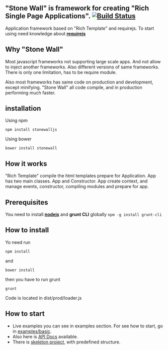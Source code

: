 ## "Stone Wall" is framework for creating "Rich Single Page Applications". [![Build Status](https://api.travis-ci.org/gunins/stonewall.svg?branch=master)](https://travis-ci.org/gunins/stonewall)

Application framework based on "Rich Template" and requirejs. To start using need knowledge about [**requirejs**](http://requirejs.org/)

## Why "Stone Wall"

Most javascript frameworks not supporting large scale apps. And not allow to inject another frameworks. Also different versions of same frameworks. There is only one limitation, has to be require module.

Also most frameworks has same code on production and development, except minifying. "Stone Wall" all code compile, and in production performing much faster.
## installation

Using npm

    npm install stonewalljs

Using bower

    bower install stonewall

## How it works

"Rich Template" compile the html templates prepare for Application. App has two main classes. App and Constructor. App create context, and manage events, constructor, compiling modules and prepare for app.

## Prerequisites

You need to install [**nodejs**](http://nodejs.org/) and **grunt CLI** globally `npm -g install grunt-cli`

## How to install

Yo need run

    npm install

and

    bower install

then you have to run grunt

    grunt

Code is located in dist/prod/loader.js

## How to start

- Live examples you can see in examples section. For see how to start, go in [examples/basic](https://github.com/gunins/stonewall/tree/master/examples/basic).
- Also here is [API Docs](https://rawgit.com/gunins/stonewall/master/dist/docs/loader.html) available.
- There is [skeleton project](https://github.com/gunins/skeleton), with predefined structure.





